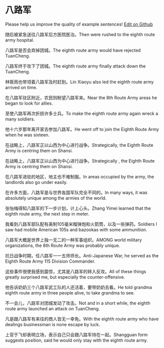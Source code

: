 # 八路军

Please help us improve the quality of example sentences! [Edit on Github](https://github.com/jiyushe/jiyu-example-sentence-source/blob/main/chinese/balujun.md)

<p><span class="chinese">随后被紧急送往八路军后方医院医治。</span><span class="english">Then were rushed to the eighth route army hospital.</span></p>

<p><span class="chinese">八路军是否会弃掉团城。</span><span class="english">The eighth route army would have rejected TuanCheng.</span></p>

<p><span class="chinese">八路军终于攻下了团城。</span><span class="english">The eighth route army finally attack down the TuanCheng.</span></p>

<p><span class="chinese">林筱雨也带领着八路军及时赶到。</span><span class="english">Lin Xiaoyu also led the eighth route army arrived on time.</span></p>

<p><span class="chinese">在八路军驻区附近，农民则盼望八路军来。</span><span class="english">Near the 8th Route Army areas he began to look for allies.</span></p>

<p><span class="chinese">至使八路军再次折损许多士兵。</span><span class="english">To make the eighth route army again wreck a many soldiers.</span></p>

<p><span class="chinese">他十六岁那年离开家去参加八路军。</span><span class="english">He went off to join the Eighth Route Army when he was sixteen.</span></p>

<p><span class="chinese">在战略上，八路军正以山西为中心进行战争。</span><span class="english">Strategically, the Eighth Route Army is centring them on Shansi.</span></p>

<p><span class="chinese">在战略上，八路军正以山西为中心进行战争。</span><span class="english">Strategically , the Eighth Route Army is centring them on Shansi.</span></p>

<p><span class="chinese">在八路军进驻的地区，地主也不难制服。</span><span class="english">In areas occupied by the army, the landlords also go under easily.</span></p>

<p><span class="chinese">在许多方面，八路军是与世界各国军队完全不同的。</span><span class="english">In many ways, it was absolutely unique among the armies of the world.</span></p>

<p><span class="chinese">张怡梅得知八路军的下一步计划，计上心头。</span><span class="english">Zhang Yimei learned that the eighth route army, the next step in meter.</span></p>

<p><span class="chinese">我看到八路军部队配有美制105毫米榴弹炮和火箭筒，以及一些弹药。</span><span class="english">Soldiers I saw had mobile American 105s and bazookas with some ammunition.</span></p>

<p><span class="chinese">八路军大概是世界上独一无二的一种军事组织。</span><span class="english">AMONG world military organizations, the 8th Route Army was probably unique.</span></p>

<p><span class="chinese">抗日战争时期，任八路军一一五师师长。</span><span class="english">Anti-Japanese War, he served as the Eighth Route Army 115 Division Commander.</span></p>

<p><span class="chinese">这些事件很使我感到震惊，尤其是八路军的转入反攻。</span><span class="english">All of these things greatly surprised me, but especially the counter-offensive.</span></p>

<p><span class="chinese">他告诉奶奶三个八路军武工队的人还活着，要带奶奶去看。</span><span class="english">He told grandma eighth route army in three people alive, to take grandma to see.</span></p>

<p><span class="chinese">不一会儿，八路军对团城发动了攻击。</span><span class="english">Not and in a short while, the eighth route army launched an attack on TuanCheng.</span></p>

<p><span class="chinese">凡是跟八路军有来往的商人皆无一幸免。</span><span class="english">With the eighth route army who have dealings businessman is none escape by luck.</span></p>

<p><span class="chinese">上官于飞却表明立场，表示自己只会跟八路军待在一起。</span><span class="english">Shangguan form suggests position, said he would only stay with the eighth route army.</span></p>

